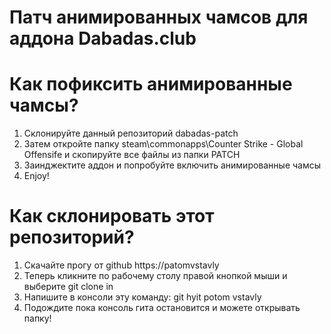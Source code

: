 # Патч анимированных чамсов для аддона Dabadas.club

# Как пофиксить анимированные чамсы?
1. Склонируйте данный репозиторий dabadas-patch
2. Затем откройте папку steam\commonapps\Counter Strike - Global Offensife и скопируйте все файлы из папки PATCH
3. Заинджектите аддон и попробуйте включить анимированные чамсы
4. Enjoy!

# Как склонировать этот репозиторий?
1. Скачайте прогу от github https://patomvstavly
2. Теперь кликните по рабочему столу правой кнопкой мыши и выберите git clone in
3. Напишите в консоли эту команду: git hyit potom vstavly
4. Подождите пока консоль гита остановится и можете открывать папку!
